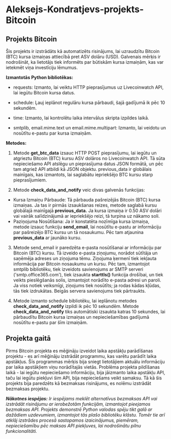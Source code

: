 # Aleksejs-Kondratjevs-projekts-Bitcoin
## Projekts Bitcoin
Šis projekts ir izstrādāts kā automatizēts risinājums, lai uzraudzītu Bitcoin (BTC) kursa izmaiņas attiecībā pret ASV dolāru (USD). Galvenais mērķis ir nodrošināt, ka lietotājs tiek informēts par būtiskām kursa izmaiņām, kas var ietekmēt viņa investīciju lēmumus.

**Izmantotās Python bibliotēkas:**
* requests: Izmanto, lai veiktu HTTP pieprasījumus uz Livecoinwatch API, lai iegūtu Bitcoin kursa datus.

* schedule: Ļauj ieplānot regulāru kursa pārbaudi, šajā gadījumā ik pēc 10 sekundēm.

* time: Izmanto, lai kontrolētu laika intervālus skripta izpildes laikā.

* smtplib, email.mime.text un email.mime.multipart: Izmanto, lai veidotu un nosūtītu e-pastu par kursa izmaiņām.

**Metodes:**

  1. Metode **get_btc_data** izsauc HTTP POST pieprasījumu, lai iegūtu un atgrieztu Bitcoin (BTC) kursu ASV dolāros no Livecoinwatch API. Tā sūta nepieciešamo API atslēgu un pieprasījuma datus JSON formātā, un pēc tam atgriež API atbildi kā JSON objektu. previous_data ir globālais mainīgais, kas izmantots, lai saglabātu iepriekšējo BTC kursu starp pieprasījumiem.
  
 2.  Metode **check_data_and_notify** veic divas galvenās funkcijas: 
 - Kursa Izmaiņu Pārbaude: Tā pārbauda pašreizējās Bitcoin (BTC) kursa izmaiņas. Ja tas ir pirmās izsaukšanas reizes, metode saglabā kursu globālajā mainīgajā **previous_data.** Ja kursa izmaiņa ir 0.50 ASV dolāri vai vairāk salīdzinājumā ar iepriekšējo reizi, tā turpina uz nākamo soli. 
 - Paziņojuma Nosūtīšana: Ja ir konstatēta nozīmīga kursa izmaiņa, metode izsauc funkciju **send_email**, lai nosūtītu e-pastu ar informāciju par pašreizējo BTC kursu un tā nosaukumu. Pēc tam atjaunina **previous_data** ar jaunāko kursu.
3. Metode send_email ir paredzēta e-pasta nosūtīšanai ar informāciju par Bitcoin (BTC) kursu. Tā izveido e-pasta ziņojumu, norādot sūtītāja un saņēmēja adreses un ziņojuma tēmu. Ziņojuma ķermenī tiek iekļauta informācija par Bitcoin nosaukumu un kursu. Pēc tam, izmantojot smtplib bibliotēku, tiek izveidots savienojums ar SMTP serveri ('smtp.office365.com'), tiek izsaukta **starttls()** funkcija drošībai, un tiek veikts pieslēgšanās solis, izmantojot norādīto e-pasta adresi un paroli. Ja viss notiek veiksmīgi, ziņojums tiek nosūtīts; ja rodas kādas kļūdas, tās tiek izdrukātas. Beigās servera savienojums tiek pārtraukts.

5. Metode izmanto schedule bibliotēku, lai ieplānotu metodes **check_data_and_notify** izpildi ik pēc 10 sekundēm. Metode **check_data_and_notify** tiks automātiski izsaukta katras 10 sekundes, lai pārbaudītu Bitcoin kursa izmaiņas un nepieciešamības gadījumā nosūtītu e-pastu par šīm izmaiņām.

## Projekta gaitā

Pirms Bitcoin projekta es mēģināju izveidot laika apstākļu parādīšanas projektu - es arī mēģināju izstrādāt programmu, kas varētu parādīt laika apstākļus. Šīs programmas mērķis bija sniegt lietotājiem aktuālu informāciju par laika apstākļiem viņu norādītajās vietās. Problēma projekta pildīšanas laikā - lai iegūtu nepieciešamo informāciju, bija jāizmanto laika apstākļu API, taču lai iegūtu piekļuvi šim API, bija nepieciešams veikt samaksu. Tā kā šis projekts bija paredzēts kā bezmaksas risinājums, es nolēmu izstrādāt bezmaksas projektu.

***Nākotnes iespējas:***
*Ir iespējams meklēt alternatīvus bezmaksas API vai izstrādāt risinājumu ar ierobežotām funkcijām, izmantojot pieejamos bezmaksas API. Projekts demonstrē Python valodas spēju tikt galā ar dažādiem uzdevumiem, izmantojot tās plašo bibliotēku klāstu. Tomēr tie arī atklāj izstrādes procesā sastopamos izaicinājumus, piemēram, nepieciešamību pēc maksas API piekļuves, lai nodrošinātu pilnu funkcionalitāti.*

